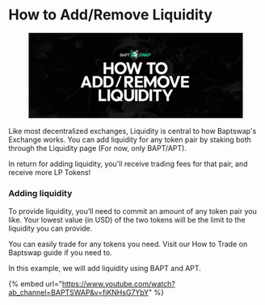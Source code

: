 # How to Add/Remove Liquidity

<figure><img src="../../.gitbook/assets/HowToAddRemoveLP.png" alt=""><figcaption></figcaption></figure>

Like most decentralized exchanges, Liquidity is central to how Baptswap's Exchange works. You can add liquidity for any token pair by staking both through the Liquidity page (For now, only BAPT/APT).

In return for adding liquidity, you'll receive trading fees for that pair, and receive more LP Tokens!

### **Adding liquidity**

To provide liquidity, you’ll need to commit an amount of any token pair you like. Your lowest value (in USD) of the two tokens will be the limit to the liquidity you can provide.

You can easily trade for any tokens you need. Visit our How to Trade on Baptswap guide if you need to.

In this example, we will add liquidity using BAPT and APT.

{% embed url="https://www.youtube.com/watch?ab_channel=BAPTSWAP&v=fjKNHsG7YbY" %}
